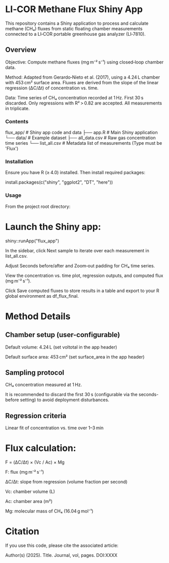 # LI‑COR Methane Flux Shiny App

This repository contains a Shiny application to process and calculate methane (CH₄) fluxes from static floating chamber measurements connected to a LI‑COR portable greenhouse gas analyzer (LI‑7810).

## Overview

Objective: Compute methane fluxes (mg m⁻² s⁻¹) using closed‑loop chamber data.

Method: Adapted from Gerardo‑Nieto et al. (2017), using a 4.24 L chamber with 453 cm² surface area. Fluxes are derived from the slope of the linear regression (ΔC/Δt) of concentration vs. time.

Data: Time series of CH₄ concentration recorded at 1 Hz. First 30 s discarded. Only regressions with R² > 0.82 are accepted. All measurements in triplicate.

### Contents

flux_app/       # Shiny app code and data
├── app.R       # Main Shiny application
└── data/       # Example dataset
    ├── all_data.csv    # Raw gas concentration time series
    └── list_all.csv    # Metadata list of measurements (Type must be 'Flux')

### Installation

Ensure you have R (≥ 4.0) installed. Then install required packages:

install.packages(c("shiny", "ggplot2", "DT", "here"))

### Usage

From the project root directory:

# Launch the Shiny app:
shiny::runApp("flux_app")

In the sidebar, click Next sample to iterate over each measurement in list_all.csv.

Adjust Seconds before/after and Zoom‑out padding for CH₄ time series.

View the concentration vs. time plot, regression outputs, and computed flux (mg m⁻² s⁻¹).

Click Save computed fluxes to store results in a table and export to your R global environment as df_flux_final.

# Method Details

## Chamber setup (user-configurable)

Default volume: 4.24 L (set voltotal in the app header)

Default surface area: 453 cm² (set surface_area in the app header)

## Sampling protocol

CH₄ concentration measured at 1 Hz.

It is recommended to discard the first 30 s (configurable via the seconds-before setting) to avoid deployment disturbances.

## Regression criteria

Linear fit of concentration vs. time over 1–3 min

# Flux calculation:

F = (ΔC/Δt) × (Vc / Ac) × Mg

F: flux (mg m⁻² s⁻¹)

ΔC/Δt: slope from regression (volume fraction per second)

Vc: chamber volume (L)

Ac: chamber area (m²)

Mg: molecular mass of CH₄ (16.04 g mol⁻¹)

# Citation

If you use this code, please cite the associated article:

Author(s) (2025). Title. Journal, vol, pages. DOI:XXXX
